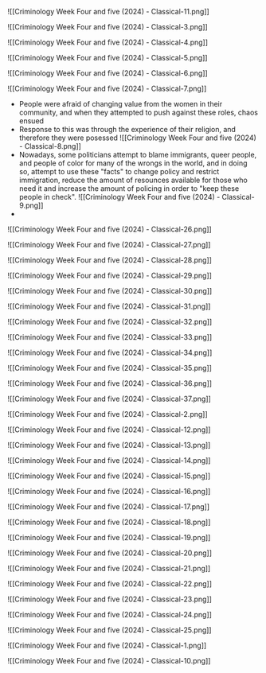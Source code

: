 ![[Criminology Week Four and five (2024) - Classical-11.png]]

![[Criminology Week Four and five (2024) - Classical-3.png]]

![[Criminology Week Four and five (2024) - Classical-4.png]]

![[Criminology Week Four and five (2024) - Classical-5.png]]

![[Criminology Week Four and five (2024) - Classical-6.png]]

![[Criminology Week Four and five (2024) - Classical-7.png]]
- People were afraid of changing value from the women in their community, and when they attempted to push against these roles, chaos ensued
- Response to this was through the experience of their religion, and therefore they were posessed
![[Criminology Week Four and five (2024) - Classical-8.png]]
- Nowadays, some politicians attempt to blame immigrants, queer people, and people of color for many of the wrongs in the world, and in doing so, attempt to use these "facts" to change policy and restrict immigration, reduce the amount of resounces available for those who need it and increase the amount of policing in order to "keep these people in check".
![[Criminology Week Four and five (2024) - Classical-9.png]]
- 
![[Criminology Week Four and five (2024) - Classical-26.png]]

![[Criminology Week Four and five (2024) - Classical-27.png]]

![[Criminology Week Four and five (2024) - Classical-28.png]]

![[Criminology Week Four and five (2024) - Classical-29.png]]

![[Criminology Week Four and five (2024) - Classical-30.png]]

![[Criminology Week Four and five (2024) - Classical-31.png]]

![[Criminology Week Four and five (2024) - Classical-32.png]]

![[Criminology Week Four and five (2024) - Classical-33.png]]

![[Criminology Week Four and five (2024) - Classical-34.png]]

![[Criminology Week Four and five (2024) - Classical-35.png]]

![[Criminology Week Four and five (2024) - Classical-36.png]]

![[Criminology Week Four and five (2024) - Classical-37.png]]

![[Criminology Week Four and five (2024) - Classical-2.png]]

![[Criminology Week Four and five (2024) - Classical-12.png]]

![[Criminology Week Four and five (2024) - Classical-13.png]]

![[Criminology Week Four and five (2024) - Classical-14.png]]

![[Criminology Week Four and five (2024) - Classical-15.png]]

![[Criminology Week Four and five (2024) - Classical-16.png]]

![[Criminology Week Four and five (2024) - Classical-17.png]]

![[Criminology Week Four and five (2024) - Classical-18.png]]

![[Criminology Week Four and five (2024) - Classical-19.png]]

![[Criminology Week Four and five (2024) - Classical-20.png]]

![[Criminology Week Four and five (2024) - Classical-21.png]]

![[Criminology Week Four and five (2024) - Classical-22.png]]

![[Criminology Week Four and five (2024) - Classical-23.png]]

![[Criminology Week Four and five (2024) - Classical-24.png]]

![[Criminology Week Four and five (2024) - Classical-25.png]]

![[Criminology Week Four and five (2024) - Classical-1.png]]

![[Criminology Week Four and five (2024) - Classical-10.png]]